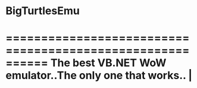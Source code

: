 BigTurtlesEmu
=============


==========================================================
The best VB.NET WoW emulator..The only one that works..   |
==========================================================

